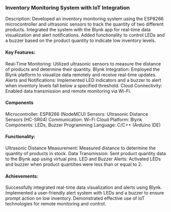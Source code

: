 ### Inventory Monitoring System with IoT Integration
Description:
Developed an inventory monitoring system using the ESP8266 microcontroller and ultrasonic sensors to track the quantity of two different products. Integrated the system with the Blynk app for real-time data visualization and alert notifications. Added functionality to control LEDs and a buzzer based on the product quantity to indicate low inventory levels.

#### Key Features:

Real-Time Monitoring: Utilized ultrasonic sensors to measure the distance of products and determine their quantity.
Blynk Integration: Employed the Blynk platform to visualize data remotely and receive real-time updates.
Alerts and Notifications: Implemented LED indicators and a buzzer to alert when inventory levels fall below a specified threshold.
Cloud Connectivity: Enabled data transmission and remote monitoring via Wi-Fi.

#### Components 
Microcontroller: ESP8266 (NodeMCU)
Sensors: Ultrasonic Distance Sensors (HC-SR04)
Communication: Wi-Fi
Cloud Platform: Blynk
Components: LEDs, Buzzer
Programming Language: C/C++ (Arduino IDE)

#### Functionality:
Ultrasonic Distance Measurement: Measured distance to determine the quantity of products in stock.
Data Transmission: Sent product quantity data to the Blynk app using virtual pins.
LED and Buzzer Alerts: Activated LEDs and buzzer when product quantities were less than or equal to 2.

#### Achievements:
Successfully integrated real-time data visualization and alerts using Blynk.
Implemented a user-friendly alert system with LEDs and a buzzer to ensure prompt action on low inventory.
Demonstrated effective use of IoT technologies for remote monitoring and control.
